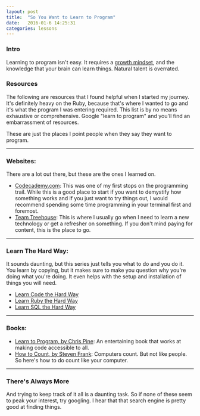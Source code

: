 ```yaml
---
layout: post
title:  "So You Want to Learn to Program"
date:   2016-01-6 14:25:31
categories: lessons
---
```

### Intro
Learning to program isn't easy. It requires a [growth mindset](https://en.wikipedia.org/wiki/Mindset#Fixed_mindset_and_growth_mindset), and the knowledge that your brain can learn things. Natural talent is overrated.

### Resources
The following are resources that I found helpful when I started my journey. It's definitely heavy on the Ruby, because that's where I wanted to go and it's what the program I was entering required. This list is by no means exhaustive or comprehensive. Google "learn to program" and you'll find an embarrassment of resources.

These are just the places I point people when they say they want to program.

-------

### Websites:
There are a lot out there, but these are the ones I learned on.

- [Codecademy.com](https://www.codecademy.com/): This was one of my first stops on the programming trail. While this is a good place to start if you want to demystify how something works and if you just want to try things out, I would recommend spending some time programming in your terminal first and foremost.
- [Team Treehouse](http://referrals.trhou.se/ryanstong): This is where I usually go when I need to learn a new technology or get a refresher on something. If you don't mind paying for content, this is the place to go.


-------

### Learn The Hard Way:
It sounds daunting, but this series just tells you what to do and you do it. You learn by copying, but it makes sure to make you question why you're doing what you're doing. It even helps with the setup and installation of things you will need.

- [Learn Code the Hard Way](http://learncodethehardway.org/)
- [Learn Ruby the Hard Way](http://learnrubythehardway.org/book/)
- [Learn SQL the Hard Way](http://sql.learncodethehardway.org/book/)

-------

### Books:

- [Learn to Program, by Chris Pine](http://www.amazon.com/Learn-Program-Second-Facets-Ruby/dp/1934356360/ref=sr_1_1?ie=UTF8&qid=1454793695&sr=8-1&keywords=program+chris+pine): An entertaining book that works at making code accessible to all.
- [How to Count, by Steven Frank](http://www.amazon.com/Count-Programming-Mere-Mortals-Book-ebook/dp/B005DPIKPE/ref=sr_1_2?ie=UTF8&qid=1454793983&sr=8-2&keywords=how+to+count): Computers count. But not like people. So here's how to do count like your computer.

-------

### There's Always More
And trying to keep track of it all is a daunting task. So if none of these seem to peak your interest, try googling. I hear that that search engine is pretty good at finding things.
